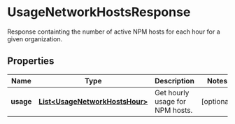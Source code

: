 

# UsageNetworkHostsResponse

Response containting the number of active NPM hosts for each hour for a given organization.
## Properties

Name | Type | Description | Notes
------------ | ------------- | ------------- | -------------
**usage** | [**List&lt;UsageNetworkHostsHour&gt;**](UsageNetworkHostsHour.md) | Get hourly usage for NPM hosts. |  [optional]



